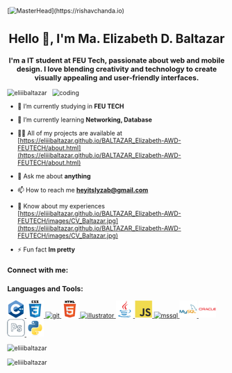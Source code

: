 [![MasterHead](https://1.bp.blogspot.com/-7A4WynwLsM...)](https://rishavchanda.io)
<h1 align="center">Hello 👋, I'm Ma. Elizabeth D. Baltazar</h1>
<h3 align="center">I'm a IT student at FEU Tech, passionate about web and mobile design. I love blending creativity and technology to create visually appealing and user-friendly interfaces.</h3>
<img align="right" alt="coding" width="400" src="https://64.media.tumblr.com/5bff72c9704a9a2da1ad9ef5ca1d2566/ab055e9835e8d540-37/s1280x1920/6dd535472329c062047a2442663a29a4763bb3a8.gif">

<p align="left"> <img src="https://komarev.com/ghpvc/?username=eliiibaltazar&label=Profile%20views&color=0e75b6&style=flat" alt="eliiibaltazar" /> </p>

- 🔭 I’m currently studying in **FEU TECH**

- 🌱 I’m currently learning **Networking, Database**

- 👨‍💻 All of my projects are available at [https://eliiibaltazar.github.io/BALTAZAR_Elizabeth-AWD-FEUTECH/about.html](https://eliiibaltazar.github.io/BALTAZAR_Elizabeth-AWD-FEUTECH/about.html)

- 💬 Ask me about **anything**

- 📫 How to reach me **heyitslyzab@gmail.com**

- 📄 Know about my experiences [https://eliiibaltazar.github.io/BALTAZAR_Elizabeth-AWD-FEUTECH/images/CV_Baltazar.jpg](https://eliiibaltazar.github.io/BALTAZAR_Elizabeth-AWD-FEUTECH/images/CV_Baltazar.jpg)

- ⚡ Fun fact **Im pretty**

<h3 align="left">Connect with me:</h3>
<p align="left">
</p>

<h3 align="left">Languages and Tools:</h3>
<p align="left"> <a href="https://www.w3schools.com/cpp/" target="_blank" rel="noreferrer"> <img src="https://raw.githubusercontent.com/devicons/devicon/master/icons/cplusplus/cplusplus-original.svg" alt="cplusplus" width="40" height="40"/> </a> <a href="https://www.w3schools.com/css/" target="_blank" rel="noreferrer"> <img src="https://raw.githubusercontent.com/devicons/devicon/master/icons/css3/css3-original-wordmark.svg" alt="css3" width="40" height="40"/> </a> <a href="https://git-scm.com/" target="_blank" rel="noreferrer"> <img src="https://www.vectorlogo.zone/logos/git-scm/git-scm-icon.svg" alt="git" width="40" height="40"/> </a> <a href="https://www.w3.org/html/" target="_blank" rel="noreferrer"> <img src="https://raw.githubusercontent.com/devicons/devicon/master/icons/html5/html5-original-wordmark.svg" alt="html5" width="40" height="40"/> </a> <a href="https://www.adobe.com/in/products/illustrator.html" target="_blank" rel="noreferrer"> <img src="https://www.vectorlogo.zone/logos/adobe_illustrator/adobe_illustrator-icon.svg" alt="illustrator" width="40" height="40"/> </a> <a href="https://www.java.com" target="_blank" rel="noreferrer"> <img src="https://raw.githubusercontent.com/devicons/devicon/master/icons/java/java-original.svg" alt="java" width="40" height="40"/> </a> <a href="https://developer.mozilla.org/en-US/docs/Web/JavaScript" target="_blank" rel="noreferrer"> <img src="https://raw.githubusercontent.com/devicons/devicon/master/icons/javascript/javascript-original.svg" alt="javascript" width="40" height="40"/> </a> <a href="https://www.microsoft.com/en-us/sql-server" target="_blank" rel="noreferrer"> <img src="https://www.svgrepo.com/show/303229/microsoft-sql-server-logo.svg" alt="mssql" width="40" height="40"/> </a> <a href="https://www.mysql.com/" target="_blank" rel="noreferrer"> <img src="https://raw.githubusercontent.com/devicons/devicon/master/icons/mysql/mysql-original-wordmark.svg" alt="mysql" width="40" height="40"/> </a> <a href="https://www.oracle.com/" target="_blank" rel="noreferrer"> <img src="https://raw.githubusercontent.com/devicons/devicon/master/icons/oracle/oracle-original.svg" alt="oracle" width="40" height="40"/> </a> <a href="https://www.photoshop.com/en" target="_blank" rel="noreferrer"> <img src="https://raw.githubusercontent.com/devicons/devicon/master/icons/photoshop/photoshop-line.svg" alt="photoshop" width="40" height="40"/> </a> <a href="https://www.python.org" target="_blank" rel="noreferrer"> <img src="https://raw.githubusercontent.com/devicons/devicon/master/icons/python/python-original.svg" alt="python" width="40" height="40"/> </a> </p>

<p><img align="center" src="https://github-readme-stats.vercel.app/api/top-langs?username=eliiibaltazar&show_icons=true&locale=en&layout=compact" alt="eliiibaltazar" /></p>

<p><img align="center" src="https://github-readme-streak-stats.herokuapp.com/?user=eliiibaltazar&" alt="eliiibaltazar" /></p>
